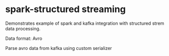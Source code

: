 # spark-structured streaming

Demonstrates example of spark and kafka integration with structured strem data processing.

Data format: Avro

  Parse avro data from kafka using custom serializer
  
